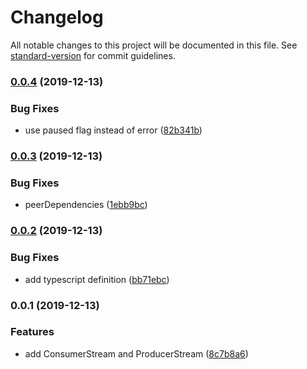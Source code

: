 # Changelog

All notable changes to this project will be documented in this file. See [standard-version](https://github.com/conventional-changelog/standard-version) for commit guidelines.

### [0.0.4](https://github.com/kambing86/kafkajs-stream/compare/v0.0.3...v0.0.4) (2019-12-13)


### Bug Fixes

* use paused flag instead of error ([82b341b](https://github.com/kambing86/kafkajs-stream/commit/82b341bbdc70342d4aa98f3536be53ae3fd54696))

### [0.0.3](https://github.com/kambing86/kafkajs-stream/compare/v0.0.2...v0.0.3) (2019-12-13)


### Bug Fixes

* peerDependencies ([1ebb9bc](https://github.com/kambing86/kafkajs-stream/commit/1ebb9bc8195cd32701482ec9d8e6324eab1f59bb))

### [0.0.2](https://github.com/kambing86/kafkajs-stream/compare/v0.0.1...v0.0.2) (2019-12-13)


### Bug Fixes

* add typescript definition ([bb71ebc](https://github.com/kambing86/kafkajs-stream/commit/bb71ebcfb4c63d69dbdf9156154fc8d1fab1f2ac))

### 0.0.1 (2019-12-13)


### Features

* add ConsumerStream and ProducerStream ([8c7b8a6](https://github.com/kambing86/kafkajs-stream/commit/8c7b8a663b9fb65e178047f820da00b0cf7b84be))
